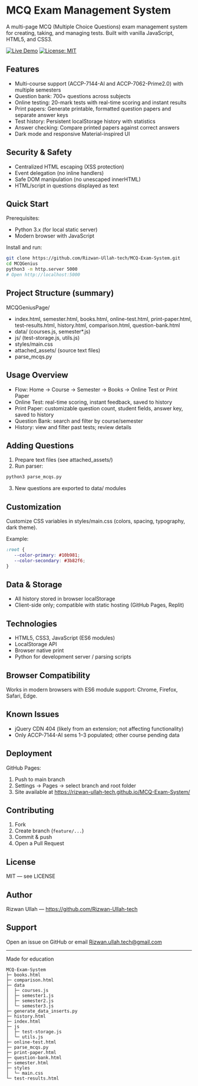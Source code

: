 # MCQ Exam Management System

A multi-page MCQ (Multiple Choice Questions) exam management system for creating, taking, and managing tests. Built with vanilla JavaScript, HTML5, and CSS3.

[![Live Demo](https://img.shields.io/badge/Demo-Live-green)](https://rizwan-ullah-tech.github.io/MCQ-Exam-System/)
[![License: MIT](https://img.shields.io/badge/License-MIT-yellow.svg)](LICENSE)

## Features

- Multi-course support (ACCP-7144-AI and ACCP-7062-Prime2.0) with multiple semesters
- Question bank: 700+ questions across subjects
- Online testing: 20-mark tests with real-time scoring and instant results
- Print papers: Generate printable, formatted question papers and separate answer keys
- Test history: Persistent localStorage history with statistics
- Answer checking: Compare printed papers against correct answers
- Dark mode and responsive Material-inspired UI

## Security & Safety

- Centralized HTML escaping (XSS protection)
- Event delegation (no inline handlers)
- Safe DOM manipulation (no unescaped innerHTML)
- HTML/script in questions displayed as text

## Quick Start

Prerequisites:
- Python 3.x (for local static server)
- Modern browser with JavaScript

Install and run:
```bash
git clone https://github.com/Rizwan-Ullah-tech/MCQ-Exam-System.git
cd MCQGenius
python3 -m http.server 5000
# Open http://localhost:5000
```

## Project Structure (summary)

MCQGeniusPage/
- index.html, semester.html, books.html, online-test.html, print-paper.html, test-results.html, history.html, comparison.html, question-bank.html
- data/ (courses.js, semester*.js)
- js/ (test-storage.js, utils.js)
- styles/main.css
- attached_assets/ (source text files)
- parse_mcqs.py

## Usage Overview

- Flow: Home → Course → Semester → Books → Online Test or Print Paper
- Online Test: real-time scoring, instant feedback, saved to history
- Print Paper: customizable question count, student fields, answer key, saved to history
- Question Bank: search and filter by course/semester
- History: view and filter past tests; review details

## Adding Questions

1. Prepare text files (see attached_assets/)
2. Run parser:
```bash
python3 parse_mcqs.py
```
3. New questions are exported to data/ modules

## Customization

Customize CSS variables in styles/main.css (colors, spacing, typography, dark theme).

Example:
```css
:root {
   --color-primary: #10b981;
   --color-secondary: #3b82f6;
}
```

## Data & Storage

- All history stored in browser localStorage
- Client-side only; compatible with static hosting (GitHub Pages, Replit)

## Technologies

- HTML5, CSS3, JavaScript (ES6 modules)
- LocalStorage API
- Browser native print
- Python for development server / parsing scripts

## Browser Compatibility

Works in modern browsers with ES6 module support: Chrome, Firefox, Safari, Edge.

## Known Issues

- jQuery CDN 404 (likely from an extension; not affecting functionality)
- Only ACCP-7144-AI sems 1–3 populated; other course pending data

## Deployment

GitHub Pages:
1. Push to main branch
2. Settings → Pages → select branch and root folder
3. Site available at https://rizwan-ullah-tech.github.io/MCQ-Exam-System/

## Contributing

1. Fork
2. Create branch (`feature/...`)
3. Commit & push
4. Open a Pull Request

## License

MIT — see LICENSE

## Author

Rizwan Ullah — https://github.com/Rizwan-Ullah-tech

## Support

Open an issue on GitHub or email Rizwan.ullah.tech@gmail.com

---
Made for education


```
MCQ-Exam-System
├─ books.html
├─ comparison.html
├─ data
│  ├─ courses.js
│  ├─ semester1.js
│  ├─ semester2.js
│  └─ semester3.js
├─ generate_data_inserts.py
├─ history.html
├─ index.html
├─ js
│  ├─ test-storage.js
│  └─ utils.js
├─ online-test.html
├─ parse_mcqs.py
├─ print-paper.html
├─ question-bank.html
├─ semester.html
├─ styles
│  └─ main.css
└─ test-results.html

```